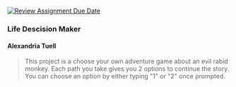[![Review Assignment Due Date](https://classroom.github.com/assets/deadline-readme-button-22041afd0340ce965d47ae6ef1cefeee28c7c493a6346c4f15d667ab976d596c.svg)](https://classroom.github.com/a/iDZRBYvt)

### Life Descision Maker
#### Alexandria Tuell

>This project is a choose your own adventure game about an evil rabid monkey. Each path you take gives you 2 options to continue the story. You can choose an option by either typing "1" or "2" once prompted.